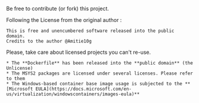 Be free to contribute (or fork) this project.

Following the License from the original author :

    This is free and unencumbered software released into the public domain.
    Credits to the author @Amitie10g

Please, take care about licensed projects you can't re-use.

    * The **Dockerfile** has been released into the **public domain** (the Unlicense)
    * The MSYS2 packages are licensed under several licenses. Please refer to them
    * The Windows-based container base image usage is subjected to the **[Microsoft EULA](https://docs.microsoft.com/en-us/virtualization/windowscontainers/images-eula)**
